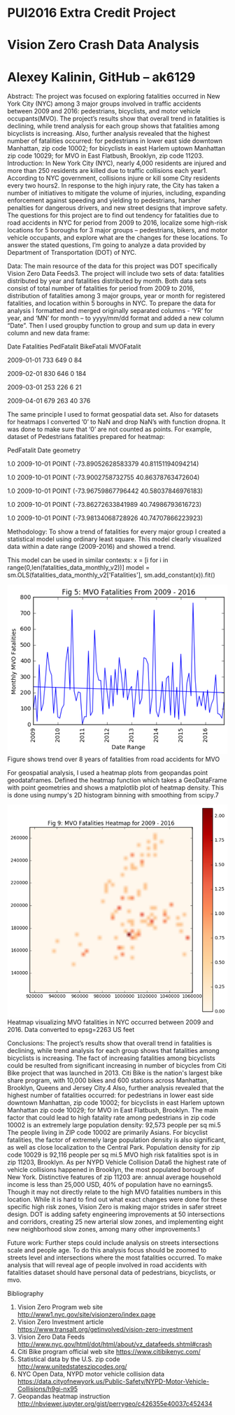
# PUI2016 Extra Credit Project 
# Vision Zero Crash Data Analysis 
# Alexey Kalinin, GitHub – ak6129

Abstract: The project was focused on exploring fatalities occurred in New York City (NYC) among 3 major groups involved in traffic accidents between 2009 and 2016: pedestrians, bicyclists, and motor vehicle occupants(MVO). The project’s results show that overall trend in fatalities is declining, while trend analysis for each group shows that fatalities among bicyclists is increasing. Also, further analysis revealed that the highest number of fatalities occurred: for pedestrians in lower east side downtown Manhattan, zip code 10002; for bicyclists in east Harlem uptown Manhattan zip code 10029; for MVO in East Flatbush, Brooklyn, zip code 11203.
Introduction: In New York City (NYC), nearly 4,000 residents are injured and more than 250 residents are killed due to traffic collisions each year1.  According to NYC government, collisions injure or kill some City residents every two hours2.  In response to the high injury rate, the City has taken a number of initiatives to mitigate the volume of injuries, including, expanding enforcement against speeding and yielding to pedestrians, harsher penalties for dangerous drivers, and new street designs that improve safety. The questions for this project are to find out tendency for fatalities due to road accidents in NYC for period from 2009 to 2016, localize some high-risk locations for 5 boroughs for 3 major groups – pedestrians, bikers, and motor vehicle occupants, and explore what are the changes for these locations. To answer the stated questions, I’m going to analyze a data provided by Department of Transportation (DOT) of NYC.   

Data: The main resource of the data for this project was DOT specifically Vision Zero Data Feeds3. The project will include two sets of data: fatalities distributed by year and fatalities distributed by month. Both data sets consist of total number of fatalities for period from 2009 to 2016, distribution of fatalities among 3 major groups, year or month for registered fatalities, and location within 5 boroughs in NYC. To prepare the data for analysis I formatted and merged originally separated columns  - ‘YR’ for year, and ‘MN’ for month – to yyyy/mm/dd format and added a new column “Date”. Then I used groupby function to group and sum up data in every column and new data frame: 

Date	      Fatalities	PedFatalit	BikeFatali	MVOFatalit

2009-01-01	733	        649	        0	            84

2009-02-01	830	646	0	184

2009-03-01	253	226	6	21

2009-04-01	679	263	40	376

The same principle I used to format geospatial data set. Also for  datasets for heatmaps I converted ‘0’ to NaN and drop NaN’s with function dropna. It was done to make sure that ‘0’ are not counted as points.
For example, dataset of Pedestrians fatalities prepared for heatmap:

PedFatalit	Date		geometry

1.0		2009-10-01	POINT (-73.89052628583379 40.81151194094214)

1.0		2009-10-01	POINT (-73.9002758732755 40.86378763472604)

1.0		2009-10-01	POINT (-73.96759867796442 40.58037846976183)

1.0		2009-10-01	POINT (-73.86272633841989 40.74986793616723)

1.0		2009-10-01	POINT (-73.98134068728926 40.74707866223923)

Methodology: To show a trend of fatalities for every major group I created a statistical model using ordinary least square. This model clearly visualized data within a date range (2009-2016) and showed a trend. 

This model can be used in similar contexts:
x = [i for i in range(0,len(fatalities_data_monthly_v2))] 
model = sm.OLS(fatalities_data_monthly_v2['Fatalities'], sm.add_constant(x)).fit() 

![alt tag](https://github.com/ak6129/PUI2016_ak6129/blob/master/ExtraCreditProject_ak6129/MVO%20Fatalities.png)
Figure shows trend over 8 years of fatalities from road accidents for MVO

For geospatial analysis, I used a heatmap plots from geopandas point geodataframes. Defined the heatmap function which takes a GeoDataFrame with point geometries and shows a matplotlib plot of heatmap density. This is done using numpy's 2D histogram binning with smoothing from scipy.7 

![alt tag](https://github.com/ak6129/PUI2016_ak6129/blob/master/ExtraCreditProject_ak6129/MVO%20Fatalities%20Heatmap%20for%202009%20-%202016.png)
Heatmap visualizing MVO fatalities in NYC occurred between 2009 and 2016. Data converted to epsg=2263  US feet

Conclusions: The project’s results show that overall trend in fatalities is declining, while trend analysis for each group shows that fatalities among bicyclists is increasing. The fact of increasing fatalities among bicyclists could be resulted from significant increasing in number of bicycles from Citi Bike project that was launched in 2013. Citi Bike is the nation's largest bike share program, with 10,000 bikes and 600 stations across Manhattan, Brooklyn, Queens and Jersey City.4 Also, further analysis revealed that the highest number of fatalities occurred: for pedestrians in lower east side downtown Manhattan, zip code 10002; for bicyclists in east Harlem uptown Manhattan zip code 10029; for MVO in East Flatbush, Brooklyn. The main factor that could lead to high fatality rate among pedestrians in zip code 10002 is an extremely large population density: 92,573 people per sq mi.5 The people living in ZIP code 10002 are primarily Asians. For bicyclist fatalities, the factor of extremely large population density is also significant, as well as close localization to the Central Park. Population density for zip code 10029 is 92,116 people per sq mi.5 MVO high risk fatalities spot is in zip 11203, Brooklyn. As per NYPD Vehicle Collision Data6 the highest rate of vehicle collisions happened in Brooklyn, the most populated borough of New York. Distinctive features of zip 11203 are: annual average household income is less than 25,000 USD, 40% of population have no earnings5. Though it may not directly relate to the high MVO fatalities numbers in this location. While it is hard to find out what exact changes were done for these specific high risk zones, Vision Zero is making major strides in safer street design. DOT is adding safety engineering improvements at 50 intersections and corridors, creating 25 new arterial slow zones, and implementing eight new neighborhood slow zones, among many other improvements.1   

Future work: Further steps could include analysis on streets intersections scale and people age. To do this analysis focus should be zoomed to streets level and intersections where the most fatalities occurred. To make analysis that will reveal age of people involved in road accidents with fatalities dataset should have personal data of pedestrians, bicyclists, or mvo.         

Bibliography

1.	Vision Zero Program web site http://www1.nyc.gov/site/visionzero/index.page
2.	Vision Zero Investment article https://www.transalt.org/getinvolved/vision-zero-investment
3.	Vision Zero Data Feeds http://www.nyc.gov/html/dot/html/about/vz_datafeeds.shtml#crash  
4.	Citi Bike program official web site https://www.citibikenyc.com/
5.	Statistical data by the U.S. zip code http://www.unitedstateszipcodes.org/ 
6.	NYC Open Data, NYPD motor vehicle collision data https://data.cityofnewyork.us/Public-Safety/NYPD-Motor-Vehicle-Collisions/h9gi-nx95 
7.	Geopandas heatmap instruction http://nbviewer.jupyter.org/gist/perrygeo/c426355e40037c452434 
